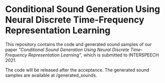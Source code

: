 # Conditional Sound Generation Using Neural Discrete Time-Frequency Representation Learning

This repository contains the code and generated sound samples of our paper *"Conditional Sound Generation Using Neural Discrete Time-Frequency Representation Learning"*, which is submitted to INTERSPEECH 2021. 

The code will be released after the acceptance. The generated sound samples are available at /generated_sounds.

